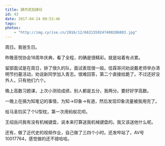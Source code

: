 ```yaml
---
title: 肆月贰拾肆日
id: 43
date: 2017-04-24 00:53:46
tags:
photos:
    - "http://img.cyrise.cn/2016/12/6631559247400206803.jpg"
---
```



周日。我爸生日。

昨晚音悦协会18周年庆典，看了全程，的确是很精彩。就是站着有点累。

留部面试是在周日，排了很久的队，面试表现很一般。佳霖哥问劝说戴老师举办清明节扫墓活动，劝说新同学加入青志。很难回答，第二个直接给跪了。不过还好没外人，只有他们六个。

晚上高数习题课，上次小测验成绩，别人都是五分，我两分。要好好学高数。

一晚上在搞为知笔记的事情，为知→印象→有道，然后发现印象流量被我用完了。

给马圣钧买了个U型枕，第一次用蚂蚁花呗。

王绍岳问我有没有机械键盘，说本来打算送我机械键盘的。我又该送他什么呢。

还有，做了近代史的视频作业，自己做了三四个小时。还发哔站了，AV号10017764，感觉做的还不错哈哈。

